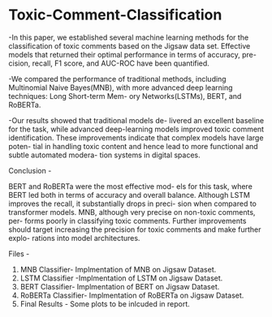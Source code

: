 # Toxic-Comment-Classification

-In this paper, we established several machine learning methods for the classification of toxic comments based on the Jigsaw data set. Effective models that returned their optimal performance in terms of accuracy, pre- cision, recall, F1 score, and AUC-ROC have been quantified. 

-We compared the performance of traditional methods, including Multinomial Naive Bayes(MNB), with more advanced deep learning techniques: Long Short-term Mem- ory Networks(LSTMs), BERT, and RoBERTa. 

-Our results showed that traditional models de- livered an excellent baseline for the task, while advanced deep-learning models improved toxic comment identification. These improvements indicate that complex models have large poten- tial in handling toxic content and hence lead to more functional and subtle automated modera- tion systems in digital spaces.

Conclusion -

BERT and RoBERTa were the most effective mod- els for this task, where BERT led both in terms of accuracy and overall balance. 
Although LSTM improves the recall, it substantially drops in preci- sion when compared to transformer models. 
MNB, although very precise on non-toxic comments, per- forms poorly in classifying toxic comments. Further improvements should target increasing the precision for toxic comments and make further explo- rations into model architectures.

Files - 
1. MNB Classifier- Implmentation of MNB on Jigsaw Dataset.
2. LSTM Classifier -Implmentation of LSTM on Jigsaw Dataset.
3. BERT Classifier- Implmentation of BERT on Jigsaw Dataset.
4. RoBERTa Classifier- Implmentation of RoBERTa on Jigsaw Dataset.
5. Final Results - Some plots to be inlcuded in report. 

